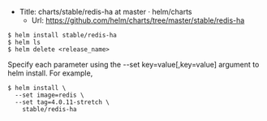 - Title: charts/stable/redis-ha at master · helm/charts
  - Url: https://github.com/helm/charts/tree/master/stable/redis-ha  

```
$ helm install stable/redis-ha
$ helm ls
$ helm delete <release_name>
```

Specify each parameter using the --set key=value[,key=value] argument to helm install. For example,

```
$ helm install \
  --set image=redis \
  --set tag=4.0.11-stretch \
    stable/redis-ha
```
